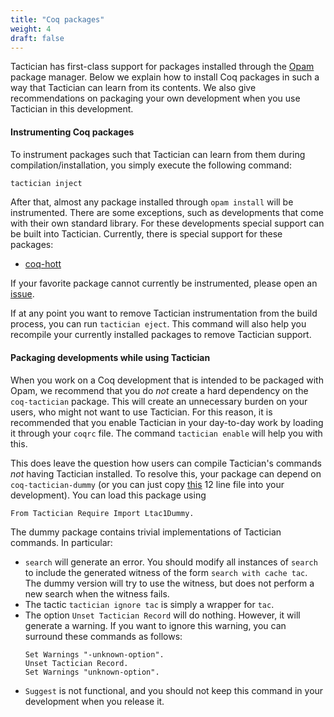 ```yaml
---
title: "Coq packages"
weight: 4
draft: false
---
```


Tactician has first-class support for packages installed through the [Opam](https://opam.ocaml.org/) package
manager. Below we explain how to install Coq packages in such a way that Tactician can learn from its contents.
We also give recommendations on packaging your own development when you use Tactician in this development.

#### Instrumenting Coq packages

To instrument packages such that Tactician can learn from them during compilation/installation, you simply
execute the following command:
```bash
tactician inject
```
After that, almost any package installed through `opam install` will be instrumented. There are some exceptions,
such as developments that come with their own standard library. For these developments special support can be
built into Tactician. Currently, there is special support for these packages:
- [coq-hott](http://coq.io/opam/coq-hott.8.11.html)

If your favorite package cannot currently be instrumented, please open an
[issue](https://github.com/coq-tactician/coq-tactician/issues).

If at any point you want to remove Tactician instrumentation from the build process, you can run
`tactician eject`. This command will also help you recompile your currently installed packages to remove
Tactician support.

#### Packaging developments while using Tactician

When you work on a Coq development that is intended to be packaged with Opam, we recommend that you do _not_
create a hard dependency on the `coq-tactician` package. This will create an unnecessary burden on your users,
who might not want to use Tactician. For this reason, it is recommended that you enable Tactician in your
day-to-day work by loading it through your `coqrc` file. The command `tactician enable` will help you with this.

This does leave the question how users can compile Tactician's commands _not_ having Tactician installed. To
resolve this, your package can depend on `coq-tactician-dummy` (or you can just copy
[this](https://github.com/coq-tactician/coq-tactician-dummy/blob/master/theories/Ltac1Dummy.v) 12 line file
into your development). You can load this package using
```coq
From Tactician Require Import Ltac1Dummy.
```

The dummy package contains trivial implementations of Tactician commands. In particular:

- `search` will generate an error. You should modify all instances of `search` to include the generated
   witness of the form `search with cache tac`. The dummy version will try to use the witness, but does not
   perform a new search when the witness fails.
- The tactic `tactician ignore tac` is simply a wrapper for `tac`.
- The option `Unset Tactician Record` will do nothing. However, it will generate a warning. If you want to
  ignore this warning, you can surround these commands as follows:
  ```coq
  Set Warnings "-unknown-option".
  Unset Tactician Record.
  Set Warnings "unknown-option".
  ```
- `Suggest` is not functional, and you should not keep this command in your development when you release it.
